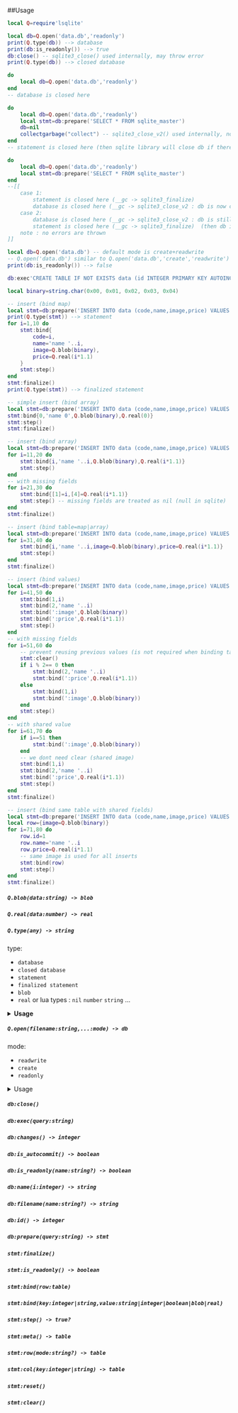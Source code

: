 

##Usage
```lua
local Q=require'lsqlite'
```

```lua
local db=Q.open('data.db','readonly')
print(Q.type(db)) --> database
print(db:is_readonly()) --> true
db:close() -- sqlite3_close() used internally, may throw error 
print(Q.type(db)) --> closed database
```

```lua
do
    local db=Q.open('data.db','readonly')
end
-- database is closed here
```

```lua
do
    local db=Q.open('data.db','readonly')
    local stmt=db:prepare('SELECT * FROM sqlite_master')
    db=nil
    collectgarbage("collect") -- sqlite3_close_v2() used internally, no errors are thrown
end
-- statement is closed here (then sqlite library will close db if there is no more non-finalized stmts)
```


```lua
do
    local db=Q.open('data.db','readonly')
    local stmt=db:prepare('SELECT * FROM sqlite_master')
end
--[[
    case 1:
        statement is closed here (__gc -> sqlite3_finalize)     
        database is closed here (__gc -> sqlite3_close_v2 : db is now closed because there is no more non-finalized stmts )
    case 2:
        database is closed here (__gc -> sqlite3_close_v2 : db is still open but once all stmts get finalized,sqlite library will close db )
        statement is closed here (__gc -> sqlite3_finalize)  (then db is closed too)
    note : no errors are thrown
]]
```


```lua
local db=Q.open('data.db') -- default mode is create+readwrite 
-- Q.open('data.db') similar to Q.open('data.db','create','readwrite')
print(db:is_readonly()) --> false

db:exec'CREATE TABLE IF NOT EXISTS data (id INTEGER PRIMARY KEY AUTOINCREMENT,code INTEGER,name TEXT,image BLOB,price REAL);'
```
```lua
local binary=string.char(0x00, 0x01, 0x02, 0x03, 0x04) 

-- insert (bind map) 
local stmt=db:prepare('INSERT INTO data (code,name,image,price) VALUES (:code,:name,:image,:price);')
print(Q.type(stmt)) --> statement
for i=1,10 do 
    stmt:bind{
        code=i,
        name='name '..i,
        image=Q.blob(binary),
        price=Q.real(i*1.1)
    }
    stmt:step() 
end
stmt:finalize() 
print(Q.type(stmt)) --> finalized statement
```
```lua
-- simple insert (bind array)
local stmt=db:prepare('INSERT INTO data (code,name,image,price) VALUES (?,?,?,?);')
stmt:bind{0,'name 0',Q.blob(binary),Q.real(0)}
stmt:step() 
stmt:finalize() 
```

```lua
-- insert (bind array)
local stmt=db:prepare('INSERT INTO data (code,name,image,price) VALUES (?,?,?,?);')
for i=11,20 do 
    stmt:bind{i,'name '..i,Q.blob(binary),Q.real(i*1.1)}
    stmt:step() 
end
-- with missing fields  
for i=21,30 do 
    stmt:bind{[1]=i,[4]=Q.real(i*1.1)}
    stmt:step() -- missing fields are treated as nil (null in sqlite)
end
stmt:finalize() 
```

```lua
-- insert (bind table=map|array) 
local stmt=db:prepare('INSERT INTO data (code,name,image,price) VALUES (?,?,:image,:price);')
for i=31,40 do 
    stmt:bind{i,'name '..i,image=Q.blob(binary),price=Q.real(i*1.1)}
    stmt:step() 
end
stmt:finalize() 
```

```lua
-- insert (bind values)
local stmt=db:prepare('INSERT INTO data (code,name,image,price) VALUES (?,?,:image,:price);')
for i=41,50 do 
    stmt:bind(1,i)
    stmt:bind(2,'name '..i)
    stmt:bind(':image',Q.blob(binary))
    stmt:bind(':price',Q.real(i*1.1))
    stmt:step() 
end
-- with missing fields  
for i=51,60 do 
    -- prevent reusing previous values (is not required when binding table) 
    stmt:clear() 
    if i % 2== 0 then
        stmt:bind(2,'name '..i)
        stmt:bind(':price',Q.real(i*1.1))
    else
        stmt:bind(1,i)
        stmt:bind(':image',Q.blob(binary))
    end
    stmt:step() 
end
-- with shared value
for i=61,70 do 
    if i==51 then
        stmt:bind(':image',Q.blob(binary))
    end
    -- we dont need clear (shared image)
    stmt:bind(1,i)
    stmt:bind(2,'name '..i)
    stmt:bind(':price',Q.real(i*1.1))
    stmt:step() 
end
stmt:finalize() 
```

```lua
-- insert (bind same table with shared fields)
local stmt=db:prepare('INSERT INTO data (code,name,image,price) VALUES (:code,:name,:image,:price);')
local row={image=Q.blob(binary)}
for i=71,80 do 
    row.id=1
    row.name='name '..i
    row.price=Q.real(i*1.1)
    -- same image is used for all inserts
    stmt:bind(row)
    stmt:step() 
end
stmt:finalize() 
```


##### `Q.blob(data:string) -> blob`
##### `Q.real(data:number) -> real`
##### `Q.type(any) -> string`
type:
- `database`
- `closed database`
- `statement`
- `finalized statement`
- `blob`
- `real`
or lua types : `nil` `number` `string` ...
<details>
<summary><b>Usage</b></summary>
<p>

```lua
local blob=Q.blob(binary)
print(Q.type(blob)) --> blob
local real=Q.blob(9.87)
print(Q.type(real)) --> real
local db=Q.open('file.db') 
print(Q.type(db)) --> database
local stmt=db:prepare('SELECT * FROM sqlite_master')
print(Q.type(stmt)) --> statement
stmt:finalize()
print(Q.type(stmt)) --> finalized statement
db:close()
print(Q.type(db)) --> closed database
```
</p>
</details>

##### `Q.open(filename:string,...:mode) -> db`
mode:
- `readwrite`
- `create`
- `readonly`
<details>
<summary>Usage</summary>
<p>

```lua
local db=Q.open('file.db','readonly') 
local db=Q.open('file.db','readwrite') -- dont create (we expect and existing database) 
local db=Q.open('file.db','readwrite','create') -- create database if not exist
```
</p>
</details>

##### `db:close()`
##### `db:exec(query:string)`
##### `db:changes() -> integer`
##### `db:is_autocommit() -> boolean`
##### `db:is_readonly(name:string?) -> boolean`
##### `db:name(i:integer) -> string`
##### `db:filename(name:string?) -> string`
##### `db:id() -> integer`
##### `db:prepare(query:string) -> stmt`
##### `stmt:finalize()`
##### `stmt:is_readonly() -> boolean`
##### `stmt:bind(row:table)`
##### `stmt:bind(key:integer|string,value:string|integer|boolean|blob|real)`
##### `stmt:step() -> true?`
##### `stmt:meta() -> table`
##### `stmt:row(mode:string?) -> table`
##### `stmt:col(key:integer|string) -> table`
##### `stmt:reset()`
##### `stmt:clear()`
